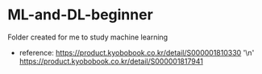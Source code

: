 # ML-and-DL-beginner
Folder created for me to study machine learning
- reference: https://product.kyobobook.co.kr/detail/S000001810330 '\n'
             https://product.kyobobook.co.kr/detail/S000001817941
